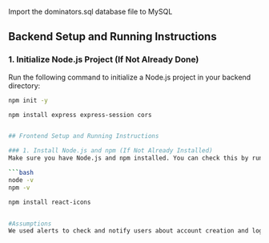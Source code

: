 Import the dominators.sql database file to MySQL

## Backend Setup and Running Instructions

### 1. Initialize Node.js Project (If Not Already Done)
Run the following command to initialize a Node.js project in your backend directory:

```bash
npm init -y

npm install express express-session cors


## Frontend Setup and Running Instructions

### 1. Install Node.js and npm (If Not Already Installed)
Make sure you have Node.js and npm installed. You can check this by running:

```bash
node -v
npm -v

npm install react-icons


#Assumptions
We used alerts to check and notify users about account creation and login